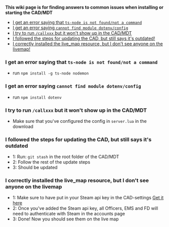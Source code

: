 **This wiki page is for finding answers to common issues when installing or starting the CAD/MDT**

- [I get an error saying that `ts-node is not found/not a command`](#i-get-an-error-saying-that-ts-node-is-not-foundnot-a-command)
- [I get an error saying `cannot find module dotenv/config`](#i-get-an-error-saying-cannot-find-module-dotenvconfig)
- [I try to run `/callxxx` but it won't show up in the CAD/MDT](#i-try-to-run-callxxx-but-it-wont-show-up-in-the-cadmdt)
- [I followed the steps for updating the CAD, but still says it's outdated!](#i-followed-the-steps-for-updating-the-cad-but-still-says-its-outdated)
- [I correctly installed the live_map resource, but I don't see anyone on the livemap!](#i-followed-the-steps-for-updating-the-cad-but-still-says-its-outdated)

### I get an error saying that `ts-node is not found/not a command`

- run `npm install -g ts-node nodemon`

### I get an error saying `cannot find module dotenv/config`

- run `npm install dotenv`

### I try to run `/callxxx` but it won't show up in the CAD/MDT

- Make sure that you've configured the config in `server.lua` in the download

### I followed the steps for updating the CAD, but still says it's outdated

- 1: Run: `git stash` in the root folder of the CAD/MDT
- 2: Follow the rest of the update steps
- 3: Should be updated

### I correctly installed the live_map resource, but I don't see anyone on the livemap

- 1: Make sure to have put in your Steam api key in the CAD-settings [Get it here](https://steamcommunity.com/dev/apikey)
- 2: Once you've added the Steam api key, all Officers, EMS and FD will need to authenticate with Steam in the accounts page
- 3: Done! Now you should see them on the live map
